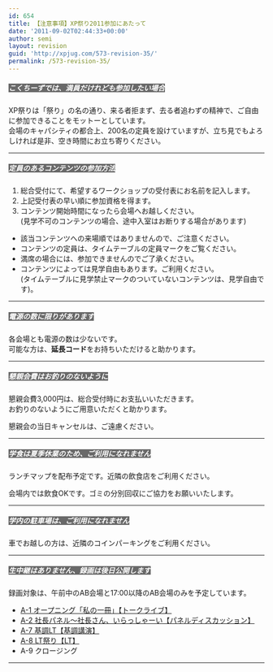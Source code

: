 ```yaml
---
id: 654
title: 【注意事項】XP祭り2011参加にあたって
date: '2011-09-02T02:44:33+00:00'
author: semi
layout: revision
guid: 'http://xpjug.com/573-revision-35/'
permalink: /573-revision-35/
---
```


##### <font color="#ffffff" style="background-color:#696969">こくちーずでは、満員だけれども参加したい場合</font>

XP祭りは「祭り」の名の通り、来る者拒まず、去る者追わずの精神で、ご自由に参加できることをモットーとしています。  
会場のキャパシティの都合上、200名の定員を設けていますが、立ち見でもよろしければ是非、空き時間にお立ち寄りください。

---

##### <font color="#ffffff" style="background-color:#696969">定員のあるコンテンツの参加方法</font>

1. 総合受付にて、希望するワークショップの受付表にお名前を記入します。
2. 上記受付表の早い順に参加資格を得ます。
3. コンテンツ開始時間になったら会場へお越しください。  
    (見学不可のコンテンツの場合、途中入室はお断りする場合があります)

- 該当コンテンツへの来場順ではありませんので、ご注意ください。
- コンテンツの定員は、タイムテーブルの定員マークをご覧ください。
- 満席の場合には、参加できませんのでご了承ください。
- コンテンツによっては見学自由もあります。ご利用ください。  
    (タイムテーブルに見学禁止マークのついていないコンテンツは、見学自由です)。

---

##### <font color="#ffffff" style="background-color:#696969">電源の数に限りがあります</font>

各会場とも電源の数は少ないです。  
可能な方は、**延長コード**をお持ちいただけると助かります。

---

##### <font color="#ffffff" style="background-color:#696969">懇親会費はお釣りのないように</font>

懇親会費3,000円は、総合受付時にお支払いいただきます。  
お釣りのないようにご用意いただくと助かります。

懇親会の当日キャンセルは、ご遠慮ください。

---

##### <font color="#ffffff" style="background-color:#696969">学食は夏季休業のため、ご利用になれません</font>

ランチマップを配布予定です。近隣の飲食店をご利用ください。

会場内では飲食OKです。ゴミの分別回収にご協力をお願いいたします。

---

##### <font color="#ffffff" style="background-color:#696969">学内の駐車場は、ご利用になれません</font>

車でお越しの方は、近隣のコインパーキングをご利用ください。

---

##### <font color="#ffffff" style="background-color:#696969">生中継はありません、録画は後日公開します</font>

録画対象は、午前中のAB会場と17:00以降のAB会場のみを予定しています。

- [A-1 オープニング「私の一冊」【トークライブ】](http://xpjug.com/xpx-contents-a1/ "A-1 オープニング「私の一冊」【トークライブ】")
- [A-2 社長パネル～社長さん、いらっしゃーい【パネルディスカッション】](http://xpjug.com/xpx-contents-a2/ "A-2 社長パネル～社長さん、いらっしゃーい【パネルディスカッション】")
- [A-7 基調LT【基調講演】](http://xpjug.com/xpx-contents-a7/ "A-7 基調LT【基調講演】")
- [A-8 LT祭り【LT】](http://xpjug.com/xpx-contents-a8/ "A-8 LT祭り【LT】")
- A-9 クロージング

---
